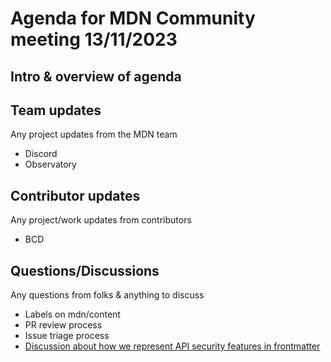 # Agenda for MDN Community meeting 13/11/2023

## Intro & overview of agenda

## Team updates

Any project updates from the MDN team

- Discord
- Observatory

## Contributor updates

Any project/work updates from contributors

- BCD

## Questions/Discussions

Any questions from folks & anything to discuss

- Labels on mdn/content
- PR review process
- Issue triage process
- [Discussion about how we represent API security features in frontmatter](https://github.com/orgs/mdn/discussions/288)
